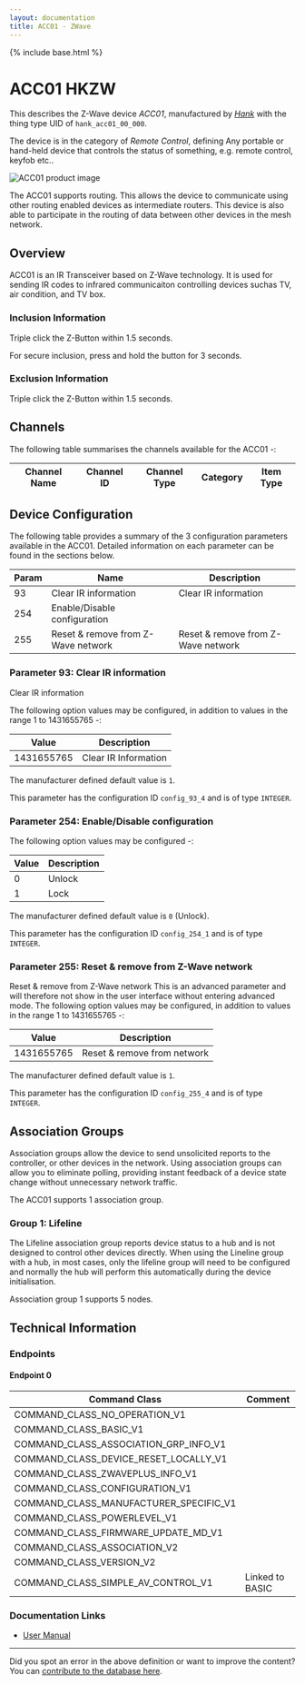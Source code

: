 ```yaml
---
layout: documentation
title: ACC01 - ZWave
---
```


{% include base.html %}

# ACC01 HKZW
This describes the Z-Wave device *ACC01*, manufactured by *[Hank](http://www.hank-tech.com/)* with the thing type UID of ```hank_acc01_00_000```.

The device is in the category of *Remote Control*, defining Any portable or hand-held device that controls the status of something, e.g. remote control, keyfob etc..

![ACC01 product image](https://www.cd-jackson.com/zwave_device_uploads/725/725_default.png)


The ACC01 supports routing. This allows the device to communicate using other routing enabled devices as intermediate routers.  This device is also able to participate in the routing of data between other devices in the mesh network.

## Overview

ACC01 is an IR Transceiver based on Z-Wave technology. It is used for sending IR codes to infrared communicaiton controlling devices suchas TV, air condition, and TV box.

### Inclusion Information

Triple click the Z-Button within 1.5 seconds.

For secure inclusion, press and hold the button for 3 seconds.

### Exclusion Information

Triple click the Z-Button within 1.5 seconds.

## Channels

The following table summarises the channels available for the ACC01 -:

| Channel Name | Channel ID | Channel Type | Category | Item Type |
|--------------|------------|--------------|----------|-----------|



## Device Configuration

The following table provides a summary of the 3 configuration parameters available in the ACC01.
Detailed information on each parameter can be found in the sections below.

| Param | Name  | Description |
|-------|-------|-------------|
| 93 | Clear IR information | Clear IR information |
| 254 | Enable/Disable configuration |  |
| 255 | Reset & remove from Z-Wave network | Reset & remove from Z-Wave network |

### Parameter 93: Clear IR information

Clear IR information

The following option values may be configured, in addition to values in the range 1 to 1431655765 -:

| Value  | Description |
|--------|-------------|
| 1431655765 | Clear IR Information |

The manufacturer defined default value is ```1```.

This parameter has the configuration ID ```config_93_4``` and is of type ```INTEGER```.


### Parameter 254: Enable/Disable configuration



The following option values may be configured -:

| Value  | Description |
|--------|-------------|
| 0 | Unlock |
| 1 | Lock |

The manufacturer defined default value is ```0``` (Unlock).

This parameter has the configuration ID ```config_254_1``` and is of type ```INTEGER```.


### Parameter 255: Reset & remove from Z-Wave network

Reset & remove from Z-Wave network
This is an advanced parameter and will therefore not show in the user interface without entering advanced mode.
The following option values may be configured, in addition to values in the range 1 to 1431655765 -:

| Value  | Description |
|--------|-------------|
| 1431655765 | Reset & remove from network |

The manufacturer defined default value is ```1```.

This parameter has the configuration ID ```config_255_4``` and is of type ```INTEGER```.


## Association Groups

Association groups allow the device to send unsolicited reports to the controller, or other devices in the network. Using association groups can allow you to eliminate polling, providing instant feedback of a device state change without unnecessary network traffic.

The ACC01 supports 1 association group.

### Group 1: Lifeline

The Lifeline association group reports device status to a hub and is not designed to control other devices directly. When using the Lineline group with a hub, in most cases, only the lifeline group will need to be configured and normally the hub will perform this automatically during the device initialisation.

Association group 1 supports 5 nodes.

## Technical Information

### Endpoints

#### Endpoint 0

| Command Class | Comment |
|---------------|---------|
| COMMAND_CLASS_NO_OPERATION_V1| |
| COMMAND_CLASS_BASIC_V1| |
| COMMAND_CLASS_ASSOCIATION_GRP_INFO_V1| |
| COMMAND_CLASS_DEVICE_RESET_LOCALLY_V1| |
| COMMAND_CLASS_ZWAVEPLUS_INFO_V1| |
| COMMAND_CLASS_CONFIGURATION_V1| |
| COMMAND_CLASS_MANUFACTURER_SPECIFIC_V1| |
| COMMAND_CLASS_POWERLEVEL_V1| |
| COMMAND_CLASS_FIRMWARE_UPDATE_MD_V1| |
| COMMAND_CLASS_ASSOCIATION_V2| |
| COMMAND_CLASS_VERSION_V2| |
| COMMAND_CLASS_SIMPLE_AV_CONTROL_V1| Linked to BASIC|

### Documentation Links

* [User Manual](https://www.cd-jackson.com/zwave_device_uploads/725/HKZW-ACC01-MANUL.pdf)

---

Did you spot an error in the above definition or want to improve the content?
You can [contribute to the database here](http://www.cd-jackson.com/index.php/zwave/zwave-device-database/zwave-device-list/devicesummary/725).
